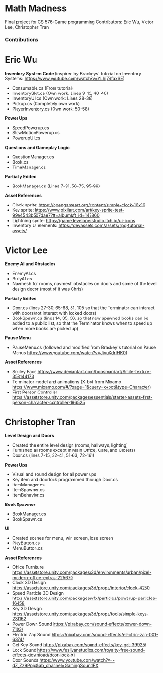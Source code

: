 # Math Madness
Final project for CS 576: Game programming
Contributors: Eric Wu, Victor Lee, Christopher Tran

### Contributions
# Eric Wu
**Inventory System Code** (inspired by Brackeys' tutorial on Inventory Systems: https://www.youtube.com/watch?v=YLhj7SfaxSE)
- Consumable.cs (From tutorial)
- InventorySlot.cs (Own work: Lines 9-13, 40-46)
- InventoryUI.cs (Own work: Lines 28-38)
- Pickup.cs (Completely own work)
- PlayerInventory.cs (Own work: 50-58)

**Power Ups** 
- SpeedPowerup.cs
- SlowMotionPowerup.cs
- PowerupUI.cs

**Questions and Gameplay Logic**
- QuestionManager.cs
- Book.cs
- TimeManager.cs

**Partially Edited**
- BookManager.cs (Lines 7-31, 56-75, 95-99)

**Asset References**
- Clock sprite: https://opengameart.org/content/simple-clock-16x16
- Key sprite: https://www.pixilart.com/art/key-sprite-test-99e4543b507dae7?ft=album&ft_id=147860
- Lightning sprite: https://gamedeveloperstudio.itch.io/ui-icons
- Inventory UI elements: https://devassets.com/assets/rpg-tutorial-assets/

# Victor Lee
**Enemy AI and Obstacles** 
- EnemyAI.cs
- BullyAI.cs
- Navmesh for rooms, navmesh obstacles on doors and some of the level design decor (most of it was Chris)

**Partially Edited**
- Door.cs (lines 27-30, 65-68, 81, 105 so that the Terminator can interact with doors/not interact with locked doors)
- BookSpawn.cs (lines 14, 35, 36, so that new spawned books can be added to a public list, so that the Terminator knows when to speed up when more books are picked up)

**Pause Menu** 
- PauseMenu.cs (followed and modified from Brackey's tutorial on Pause Menus https://www.youtube.com/watch?v=JivuXdrIHK0)

**Asset References**
- Smiley Face https://www.deviantart.com/boosman/art/Smile-texture-358144173
- Terminator model and animations (X-bot from Mixamo https://www.mixamo.com/#/?page=1&query=x+bot&type=Character)
- First Person Controller https://assetstore.unity.com/packages/essentials/starter-assets-first-person-character-controller-196525


# Christopher Tran
**Level Design and Doors**
- Created the entire level design (rooms, hallways, lighting)
- Furnished all rooms except in Main Office, Cafe, and Closets)
- Door.cs (lines 7-15, 32-41, 51-63, 72-161)

**Power Ups**
- Visual and sound design for all power ups
- Key item and doorlock programmed through Door.cs
- ItemManager.cs
- ItemSpawner.cs
- ItemBehavior.cs

**Book Spawner**
- BookManager.cs
- BookSpawn.cs

**UI**
- Created scenes for menu, win screen, lose screen
- PlayButton.cs
- MenuButton.cs

**Asset References**
- Office Furniture https://assetstore.unity.com/packages/3d/environments/urban/pixel-modern-office-extras-225670
- Clock 3D Design https://assetstore.unity.com/packages/3d/props/interior/clock-4250
- Speed Particle 3D Design https://assetstore.unity.com/packages/vfx/particles/powerup-particles-16458
- Key 3D Design https://assetstore.unity.com/packages/3d/props/tools/simple-keys-231162
- Power Down Sound https://pixabay.com/sound-effects/power-down-7103/
- Electric Zap Sound https://pixabay.com/sound-effects/electric-zap-001-6374/
- Get Key Sound https://pixabay.com/sound-effects/key-get-39925/
- Lock Sound https://www.fesliyanstudios.com/royalty-free-sound-effects-download/door-lock-91
- Door Sounds https://www.youtube.com/watch?v=-dZ_Zz9Ppjg&ab_channel=GamingSoundFX
